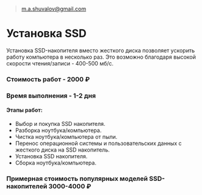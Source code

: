 > m.a.shuvalov@gmail.com

# Установка SSD

Установка SSD-накопителя вместо жесткого диска позволяет ускорить работу компьютера в несколько раз. Это возможно благодаря высокой скорости чтения/записи - 400-500 мб/с.

### Стоимость работ - 2000 ₽
### Время выполнения - 1-2 дня
#### Этапы работ:

- Выбор и покупка SSD накопителя.
- Разборка ноутбука/компьютера.
- Чистка ноутбука/компьютера от пыли.
- Перенос операционной системы и пользовательских данных с жесткого диска на SSD накопитель.
- Установка SSD накопителя.
- Сборка ноутбука/компьютера.

### Примерная стоимость популярных моделей SSD-накопителей 3000-4000 ₽
